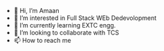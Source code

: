 - 👋 Hi, I’m Amaan
- 👀 I’m interested in Full Stack WEb Dedevolopment
- 🌱 I’m currently learning EXTC engg.
- 💞️ I’m looking to collaborate with TCS
- 📫 How to reach me 

<!---
Saboo2000/Saboo2000 is a ✨ special ✨ repository because its `README.md` (this file) appears on your GitHub profile.
You can click the Preview link to take a look at your changes.
--->

